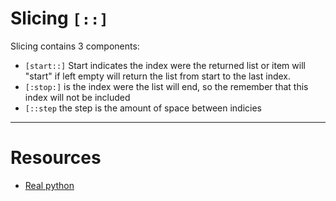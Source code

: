 # Slicing `[::]`
Slicing contains 3 components:
- `[start::]` Start indicates the index were the returned list or item will "start" if left empty will return the list from start to the last index.
- `[:stop:]` is the index were the list will end, so the remember that this index will not be included 
- `[::step` the step is the amount of space between indicies 



--- 
# Resources
- [Real python](https://realpython.com/lessons/indexing-and-slicing/)
